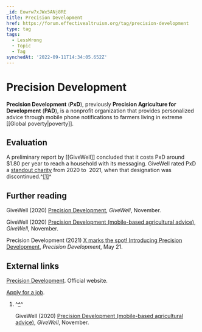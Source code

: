 ```yaml
---
_id: Eowrw7xJWx5ANj8RE
title: Precision Development
href: https://forum.effectivealtruism.org/tag/precision-development
type: tag
tags:
  - LessWrong
  - Topic
  - Tag
synchedAt: '2022-09-11T14:34:05.652Z'
---
```

# Precision Development

**Precision Development** (**PxD**), previously **Precision Agriculture for Development** (**PAD**), is a nonprofit organization that provides personalized advice through mobile phone notifications to farmers living in extreme [[Global poverty|poverty]].

Evaluation
----------

A preliminary report by [[GiveWell]] concluded that it costs PxD around $1.80 per year to reach a household with its messaging. GiveWell rated PxD a [standout charity](https://forum.effectivealtruism.org/tag/givewell#Standout_charities) from 2020 to  2021, when that designation was discontinued.^[\[1\]](#fnrxeniynzeas)^

Further reading
---------------

GiveWell (2020) [Precision Development](https://www.givewell.org/charities/precision-agriculture-for-development-November-2020-version), *GiveWell*, November.

GiveWell (2020) [Precision Development (mobile-based agricultural advice)](https://www.givewell.org/international/technical/programs/precision-agriculture-for-development), *GiveWell*, November.

Precision Development (2021) [X marks the spot! Introducing Precision Development](https://precisionag.org/introducing-precision-development/), *Precision Development*, May 21.

External links
--------------

[Precision Development](https://precisionag.org/). Official website.

[Apply for a job](https://precisiondev.org/who-we-are/job-openings/).

1.  ^**[^](#fnrefrxeniynzeas)**^
    
    GiveWell (2020) [Precision Development (mobile-based agricultural advice)](https://www.givewell.org/international/technical/programs/precision-agriculture-for-development), *GiveWell*, November.